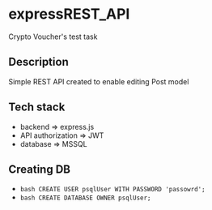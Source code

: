# expressREST_API
Crypto Voucher's test task

## Description
Simple REST API created to enable editing Post model

## Tech stack
- backend => express.js
- API authorization => JWT
- database => MSSQL

## Creating DB
- ```bash CREATE USER psqlUser WITH PASSWORD 'passowrd'; ```
- ```bash CREATE DATABASE OWNER psqlUser; ```
 
